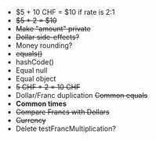 - $5 + 10 CHF = $10 if rate is 2:1
- ~~$5 * 2 = $10~~
- ~~Make "amount" private~~
- ~~Dollar side-effects?~~
- Money rounding?
- ~~equals()~~
- hashCode() 
- Equal null
- Equal object
- ~~5 CHF * 2 = 10 CHF~~
- Dollar/Franc duplication
  ~~Common equals~~
- **Common times**
- ~~Compare Francs with Dollars~~
- ~~Currency~~
- Delete testFrancMultiplication?

